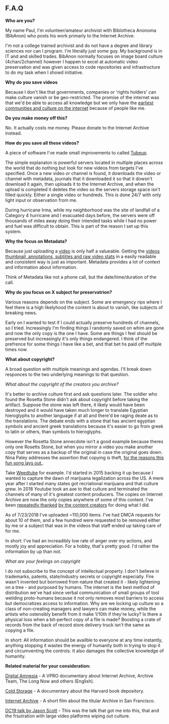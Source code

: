 ## F.A.Q ##

__Who are you?__

My name Paul, I'm volunteer/amateur archivist with Biblotheca Anonoma (BibAnon) who posts his work primarly to the Internet Archive. 

I'm not a college trained archivist and do not have a degree and library sciences nor can I program. I'm literally just some guy. 
My background is in IT and and skilled trades. BibAnon normally focuses on image board culture (4chan/2channel) however I happen to excel at automatic video preservation and was given access to code repositories and infrastructure to do my task when I showd initiative.

__Why do you save videos__

Because I don't like that governments, companies or 'rights holders' can make culture vanish or be geo-restricted. 
The promise of the internet was that we'd be able to access all knowledge but we only have the [earliest communities and culture
on the internet](https://blog.archive.org/2009/08/25/geocities-preserved/) because of people like me.

__Do you make money off this?__

No. It actually costs me money. Please donate to the Internet Archive instead.

__How do you save all these videos?__

A piece of software I've made small improvements to called [Tubeup](https://github.com/bibanon/tubeup).

The simple explanaton is powerful servers located in multiple places across the world that do nothing but look for new videos from targets I've specified. Once a new video or channel is found, it downloads the video or channel with metadata, journals that it downloaded it so that it dowsn't download it again, then uploads it to the Internet Archive, and when the upload is completed it deletes the video so the servers storage space isn't filled quickly. Either a single video or hundreds. This is done 24/7 with only light input or observation from me.

During hurricane Irma, while my neighborhood was the site of landfall of a Category 4 hurricane and I evacuated days before, the servers were off thousands of miles away doing their intended tasks while I had no power and fuel was difficult to obtain. This is part of the reason I set up this system.
 
__Why the focus on Metadata?__

Because just uploading a [video](https://archive.org/details/youtube-jNQXAC9IVRw) is only half a valueable. Getting the [videos thumbnail, annotations, subtitles and raw video stats](https://archive.org/download/youtube-jNQXAC9IVRw) in a easily readable and consistent way is just as important. Metadata provides a lot of context and information about information.

Think of Metadata like not a phone call, but the date/time/duration of the call.

__Why do you focus on X subject for preservatrion?__

Various reasons depends on the subject. Some are emergency rips where I feel there is a high likelyhood the content is about to vanish, like subjects of breaking news.

Early on I wanted to test if I could actually preserve hundreds of channels, so I tried. Increasingly I'm finding things I randomly saved on whim are gone and now the only copy is the one I have. Some are things I feel should be preserved but increasingly it's only things endangered. I think of the prefrence for some things I have like a bet, and that bet hs paid off multiple times now.

__What about copyright?__

A broad question with multiple meanings and agendas. I'll break down responces to the two underlying meanings to that question.

*What about the copyright of the creators you archive?*

It's better to archive culture first and ask questions later. The soldier who found the Rosetta Stone didn't ask about copyright before taking the artifact. Suppose the stone was left there, it likely would have been destroyed and it would have taken much longer to translate Egyptian hieroglyphs to another language if at all and there'd be raging deate as to the translations. The debate ends with a stone that has ancient egyptian symbols and ancient greek translations because it's easier to go from greek to latin or others, than symbols to hieroglyphs.

However the Rosetta Stone annecdote isn't a good example because theres only one Rosetts Stone, but when you mirror a video you make another copy that serves as a backup of the original in case the original goes down. Nina Paley addresses the assertion that copying is theft, [for the reasons this fun song lays out.](https://archive.org/details/CopyingIsNotTheft1080p).

Take [Weedtube](https://archive.org/details/weedtubers?sort=-date) for example. I'd started in 2015 backing it up because I wanted to capture the dawn of marijuana legalization across the US. A mere year after I started many states got recriational marijuana and that culture grew. In 2018 Youtube took an axe to that culture and terminated the channels of many of it's greatest content producers. The copies on Internet Archive are now the only copies anywhere of some of this content. I've been [repeatedly thanked](https://twitter.com/vermilion1M/status/1001017637516668932) [by the content creators](https://twitter.com/PositiveSmash/status/993948119921377280) for doing what I did.

As of 7/23/2018 I've uploaded ~110,000 items. I've had DMCA requests for about 10 of them, and a few hundred were requested to be removed either by me or a subject that was in the videos that staff ended up taking care of for me.

In short: I've had an increadibly low rate of anger over my actions, and mostly joy and appreciation. For a hobby, that's pretty good. I'd rather the information by up than not.

*What are your feelings on copyright*

I do not subscribe to the concept of intellectual property. I don't believe in trademarks, patents, state/industry secrets or copyright especially. Fire wasn't invented but borrowed from nature that created it - likely lightening on a tree - and purposed by humans. The internet is the best method of distribution we've had since verbal communication of small groups of tool weilding proto-humans because it not only removes most barriers to access but democratizes access to information. Why are we locking up culture so a class of non-creating managers and lawyers can make money, while the artists who ostensibly benefit from it make 1/10th if they're lucky? Is there a physical loss when a bit-perfect copy of a file is made? Boosting a crate of records from the back of record store delivery truck isn't the same as copying a file.

In short: All information should be availble to everyone at any time instantly, anything stopping it wastes the energy of humanity both in trying to stop it and circumventing the controls. It also damages the collective knowledge of humanity.

__Related material for your consideration:__

[Digital Amnesia](https://www.youtube.com/watch?v=NdZxI3nFVJs) - A VPRO documentary about Internet Archive, Archive Team, The Long Now and others (English).

[Cold Storage](https://vimeo.com/116603551) - A documentary about the Harvard book depository.

[Internet Archive](https://vimeo.com/59207751) - A short film about the titular Archive in San Francisco.

[DC19 talk by Jason Scott](https://www.youtube.com/watch?v=-2ZTmuX3cog) - This was the talk that got me into this, that and the frsutration with large video platforms wiping out culture.
